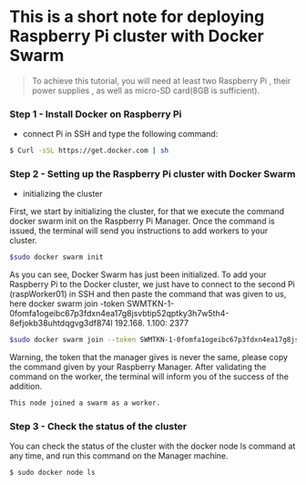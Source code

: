 # This is a short note for deploying Raspberry Pi cluster with Docker Swarm

>To achieve this tutorial, you will need at least two Raspberry Pi , their power supplies , as well as micro-SD card(8GB is sufficient).



### Step 1 - Install Docker on Raspberry Pi
* connect Pi in SSH and type the following command:
```sh
$ Curl -sSL https://get.docker.com | sh
```

### Step 2 - Setting up the Raspberry Pi cluster with Docker Swarm
* initializing the cluster

First, we start by initializing the cluster, for that we execute the command docker swarm init on the Raspberry Pi Manager.
Once the command is issued, the terminal will send you instructions to add workers to your cluster.
```sh
$sudo docker swarm init
```
As you can see, Docker Swarm has just been initialized. To add your Raspberry Pi to the Docker cluster, we just have to connect to the second Pi (raspWorker01) in SSH and then paste the command that was given to us, here docker swarm join -token SWMTKN-1-0fomfa1ogeibc67p3fdxn4ea17g8jsvbtip52qptky3h7w5th4-8efjokb38uhtdqgvg3df874l 192.168. 1.100: 2377
```sh
$sudo docker swarm join --token SWMTKN-1-0fomfa1ogeibc67p3fdxn4ea17g8jsvbtip52qptky3h7w5th4-8efjokb38uhtdqgvg3idf874l 192.168.1.100:2377
```
Warning, the token that the manager gives is never the same, please copy the command given by your Raspberry Manager.
After validating the command on the worker, the terminal will inform you of the success of the addition.
```sh
This node joined a swarm as a worker.
```


### Step 3 - Check the status of the cluster
You can check the status of the cluster with the docker node ls command at any time, and run this command on the Manager machine.
```sh
$ sudo docker node ls
```
